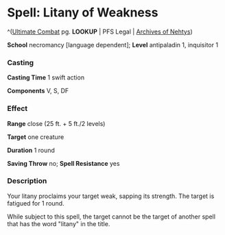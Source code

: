# Spell: Litany of Weakness

^([Ultimate Combat][ss-litany-of-weakness] pg. **LOOKUP** | PFS Legal | [Archives of Nehtys][sn-litany-of-weakness])

**School** necromancy [language dependent]; **Level** antipaladin 1, inquisitor 1

### Casting

**Casting Time** 1 swift action  

**Components** V, S, DF

### Effect

**Range** close (25 ft. + 5 ft./2 levels)  

**Target** one creature  

**Duration** 1 round   

**Saving Throw** no; **Spell Resistance** yes

### Description

Your litany proclaims your target weak, sapping its strength. The target is fatigued for 1 round.   

While subject to this spell, the target cannot be the target of another spell that has the word "litany" in the title.

[ss-litany-of-weakness]: http://paizo.com/pathfinderRPG/v57
[sn-litany-of-weakness]: http://www.archivesofnethys.com/SpellDisplay.aspx?ItemName=Litany%20of%20Weakness